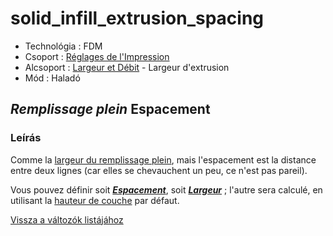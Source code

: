 # solid\_infill\_extrusion\_spacing

* Technológia : FDM
* Csoport : [Réglages de l'Impression](../print_settings/print_settings.md)
* Alcsoport : [Largeur et Débit](../print_settings/print_settings.md#largeur-et-débit) - Largeur d'extrusion
* Mód : Haladó

## _Remplissage plein_ Espacement

### Leírás

Comme la [largeur du remplissage plein](solid_infill_extrusion_width.md), mais l'espacement est la distance entre deux lignes \(car elles se chevauchent un peu, ce n'est pas pareil\).

Vous pouvez définir soit [_**Espacement**_](solid_infill_extrusion_spacing.md), soit [_**Largeur**_](solid_infill_extrusion_width.md) ; l'autre sera calculé, en utilisant la [hauteur de couche](layer_height.md) par défaut.

[Vissza a változók listájához](variable_list.md)

